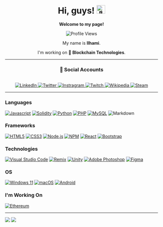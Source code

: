 <h1 align="center">Hi, guys! <img src="https://github.com/wervlad/wervlad/assets/24524555/766d336d-b87d-44ba-807c-c51de2bc6b4d" width="28px" alt="👋"/></h1>
<div align="center">
    <p><strong>Welcome to my page!</strong></p>
    <img src="https://komarev.com/ghpvc/?username=ilhamitugral&color=green" alt="Profile Views"/>
    <p>My name is <strong>Ilhami</strong>.</p>
    <p>I'm working on 🔗 <strong>Blockchain Technologies</strong>.</p>
    <hr>
    <h3 align="center">📄 Social Accounts</h3>
    <br>
    <a href="https://www.linkedin.com/in/ilhamitugral">
        <img src="https://img.shields.io/badge/linkedin-%230077B5.svg?style=for-the-badge&logo=linkedin&logoColor=white" alt="LinkedIn"/>
    </a>
    <a href="https://twitter.com/ilhamitugral">
        <img src="https://img.shields.io/badge/Twitter-%231DA1F2.svg?style=for-the-badge&logo=Twitter&logoColor=white" alt="Twitter"/>
    </a>
    <a href="https://instagram.com/ilhamitugral">
        <img src="https://img.shields.io/badge/Instagram-%23E4405F.svg?style=for-the-badge&logo=Instagram&logoColor=white" alt="Instragram"/>
    </a>
    <a href="https://www.twitch.tv/ilhamitugral">
        <img src="https://img.shields.io/badge/Twitch-%239146FF.svg?style=for-the-badge&logo=Twitch&logoColor=white" alt="Twitch"/>
    </a>
    <a href="https://tr.wikipedia.org/wiki/Kullan%C4%B1c%C4%B1:Ilhamitugral">
        <img src="https://img.shields.io/badge/Wikipedia-%23000000.svg?style=for-the-badge&logo=wikipedia&logoColor=white" alt="Wikipedia"/>
    </a>
    <a href="https://steamcommunity.com/id/ilhamitugral/">
        <img src="https://img.shields.io/badge/steam-%23000000.svg?style=for-the-badge&logo=steam&logoColor=white" alt="Steam"/>
    </a>
    <br>
</div>

<hr>

### Languages
[![Javascript](https://img.shields.io/badge/javascript-%23323330.svg?style=for-the-badge&logo=javascript&logoColor=%23F7DF1E)]()
[![Solidity](https://img.shields.io/badge/Solidity-%23363636.svg?style=for-the-badge&logo=solidity&logoColor=white)]()
[![Python](https://img.shields.io/badge/python-3670A0?style=for-the-badge&logo=python&logoColor=ffdd54)]()
[![PHP](https://img.shields.io/badge/php-%23777BB4.svg?style=for-the-badge&logo=php&logoColor=white)]()
[![MySQL](https://img.shields.io/badge/mysql-%2300f.svg?style=for-the-badge&logo=mysql&logoColor=white)]()
![Markdown](https://img.shields.io/badge/markdown-%23000000.svg?style=for-the-badge&logo=markdown&logoColor=white)

### Frameworks
[![HTML5](https://img.shields.io/badge/html5-%23E34F26.svg?style=for-the-badge&logo=html5&logoColor=white)]()
[![CSS3](https://img.shields.io/badge/css3-%231572B6.svg?style=for-the-badge&logo=css3&logoColor=white)]()
[![Node.js](https://img.shields.io/badge/node.js-6DA55F?style=for-the-badge&logo=node.js&logoColor=white)]()
[![NPM](https://img.shields.io/badge/NPM-%23CB3837.svg?style=for-the-badge&logo=npm&logoColor=white)]()
[![React](https://img.shields.io/badge/react-%2320232a.svg?style=for-the-badge&logo=react&logoColor=%2361DAFB)]()
[![Bootstrap](https://img.shields.io/badge/bootstrap-%23563D7C.svg?style=for-the-badge&logo=bootstrap&logoColor=white)]()

### Technologies
[![Visual Studio Code](https://img.shields.io/badge/Visual%20Studio%20Code-0078d7.svg?style=for-the-badge&logo=visual-studio-code&logoColor=white)]()
[![Remix](https://img.shields.io/badge/remix-%23000.svg?style=for-the-badge&logo=remix&logoColor=white)]()
[![Unity](https://img.shields.io/badge/unity-%23000000.svg?style=for-the-badge&logo=unity&logoColor=white)]()
[![Adobe Photoshop](https://img.shields.io/badge/adobe%20photoshop-%2331A8FF.svg?style=for-the-badge&logo=adobe%20photoshop&logoColor=white)]()
[![Figma](https://img.shields.io/badge/figma-%23F24E1E.svg?style=for-the-badge&logo=figma&logoColor=white)]()

### OS
[![Windows 11](https://img.shields.io/badge/Windows%2011-%230079d5.svg?style=for-the-badge&logo=Windows%2011&logoColor=white)]()
[![macOS](https://img.shields.io/badge/mac%20os-000000?style=for-the-badge&logo=macos&logoColor=F0F0F0)]()
[![Android](https://img.shields.io/badge/Android-3DDC84?style=for-the-badge&logo=android&logoColor=white)]()

### I'm Working On
[![Ethereum](https://img.shields.io/badge/Ethereum-3C3C3D?style=for-the-badge&logo=Ethereum&logoColor=white)]()

<hr>

<div>
    <img align="top" src="https://github-profile-summary-cards.vercel.app/api/cards/stats?username=wervlad&theme=transparent" />
    <img align="top" src="https://github-profile-summary-cards.vercel.app/api/cards/repos-per-language?username=ilhamitugral&theme=transparent"/>
</div>
